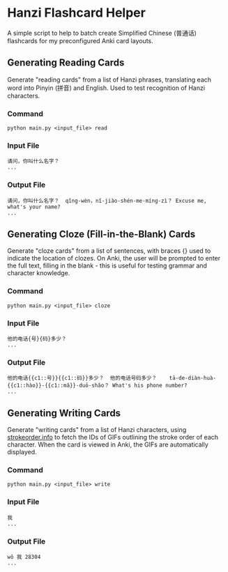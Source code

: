 # Hanzi Flashcard Helper

A simple script to help to batch create Simplified Chinese (普通话) flashcards for my preconfigured Anki card layouts.

## Generating Reading Cards

Generate "reading cards" from a list of Hanzi phrases, translating each word into Pinyin (拼音) and English. Used to test recognition of Hanzi characters.

### Command

```
python main.py <input_file> read
```

### Input File

```text
请问，你叫什么名字？
...
```

### Output File

```
请问，你叫什么名字？	qǐng-wèn，nǐ-jiào-shén-me-míng-zì？ Excuse me, what's your name?
...
```

## Generating Cloze (Fill-in-the-Blank) Cards

Generate "cloze cards" from a list of sentences, with braces {} used to indicate the location of clozes. On Anki, the user will be prompted to enter the full text, filling in the blank - this is useful for testing grammar and character knowledge.

### Command

```
python main.py <input_file> cloze
```

### Input File

```
他的电话{号}{码}多少？
...
```

### Output File

```
他的电话{{c1::号}}{{c1::码}}多少？  他的电话号码多少？	tā-de-diàn-huà-{{c1::hào}}-{{c1::mǎ}}-duō-shǎo？	What's his phone number?
...
```

## Generating Writing Cards

Generate "writing cards" from a list of Hanzi characters, using [strokeorder.info](http://strokeorder.info) to fetch the IDs of GIFs outlining the stroke order of each character. When the card is viewed in Anki, the GIFs are automatically displayed.

### Command

```
python main.py <input_file> write
```

### Input File

```
我
...
```

### Output File

```
wǒ 我 28304
...
```
